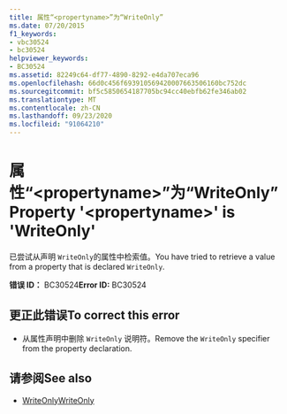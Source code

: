 ```yaml
---
title: 属性“<propertyname>”为“WriteOnly”
ms.date: 07/20/2015
f1_keywords:
- vbc30524
- bc30524
helpviewer_keywords:
- BC30524
ms.assetid: 82249c64-df77-4890-8292-e4da707eca96
ms.openlocfilehash: 66d0c456f693910569420007663506160bc752dc
ms.sourcegitcommit: bf5c5850654187705bc94cc40ebfb62fe346ab02
ms.translationtype: MT
ms.contentlocale: zh-CN
ms.lasthandoff: 09/23/2020
ms.locfileid: "91064210"
---
```

# <a name="property-propertyname-is-writeonly"></a><span data-ttu-id="43644-102">属性“\<propertyname>”为“WriteOnly”</span><span class="sxs-lookup"><span data-stu-id="43644-102">Property '\<propertyname>' is 'WriteOnly'</span></span>

<span data-ttu-id="43644-103">已尝试从声明 `WriteOnly`的属性中检索值。</span><span class="sxs-lookup"><span data-stu-id="43644-103">You have tried to retrieve a value from a property that is declared `WriteOnly`.</span></span>  
  
 <span data-ttu-id="43644-104">**错误 ID：** BC30524</span><span class="sxs-lookup"><span data-stu-id="43644-104">**Error ID:** BC30524</span></span>  
  
## <a name="to-correct-this-error"></a><span data-ttu-id="43644-105">更正此错误</span><span class="sxs-lookup"><span data-stu-id="43644-105">To correct this error</span></span>  
  
- <span data-ttu-id="43644-106">从属性声明中删除 `WriteOnly` 说明符。</span><span class="sxs-lookup"><span data-stu-id="43644-106">Remove the `WriteOnly` specifier from the property declaration.</span></span>  
  
## <a name="see-also"></a><span data-ttu-id="43644-107">请参阅</span><span class="sxs-lookup"><span data-stu-id="43644-107">See also</span></span>

- [<span data-ttu-id="43644-108">WriteOnly</span><span class="sxs-lookup"><span data-stu-id="43644-108">WriteOnly</span></span>](../language-reference/modifiers/writeonly.md)
